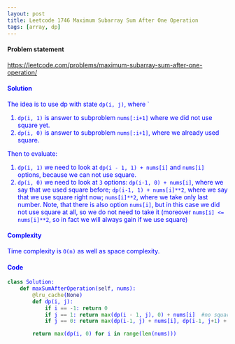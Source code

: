 ```yaml
---
layout: post
title: Leetcode 1746 Maximum Subarray Sum After One Operation
tags: [array, dp]
---
```


#### Problem statement

<a href="https://leetcode.com/problems/maximum-subarray-sum-after-one-operation/"> <font color = blue>https://leetcode.com/problems/maximum-subarray-sum-after-one-operation/

#### Solution
The idea is to use dp with state `dp(i, j)`, where `
1. `dp(i, 1)` is answer to subproblem `nums[:i+1]` where we did not use square yet.
2. `dp(i, 0)` is answer to subproblem `nums[:i+1]`, where we already used square.

Then to evaluate:
1. `dp(i, 1)` we need to look at `dp(i - 1, 1) + nums[i]` and `nums[i]` options, because we can not use square.
2. `dp(i, 0)` we need to look at `3` options: `dp(i-1, 0) + nums[i]`, where we say that we used square before; `dp(i-1, 1) + nums[i]**2`, where we say that we use square right now; `nums[i]**2`, where we take only last number. Note, that there is also option `nums[i]`, but in this case we did not use square at all, so we do not need to take it (moreover `nums[i] <= nums[i]**2`, so in fact we will always gain if we use square)

#### Complexity
Time complexity is `O(n)` as well as space complexity.

#### Code
```python
class Solution:
    def maxSumAfterOperation(self, nums):
        @lru_cache(None)
        def dp(i, j):
            if i == -1: return 0
            if j == 1: return max(dp(i - 1, j), 0) + nums[i]  #no square
            if j == 0: return max(dp(i-1, j) + nums[i], dp(i-1, j+1) + nums[i]**2, nums[i]**2)

        return max(dp(i, 0) for i in range(len(nums)))
```

